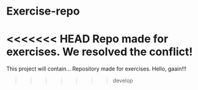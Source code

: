 # Exercise-repo
<<<<<<< HEAD
Repo made for exercises.
We resolved the conflict!
=======
This project will contain...
Repository made for exercises.
Hello, gaain!!!
>>>>>>> develop
